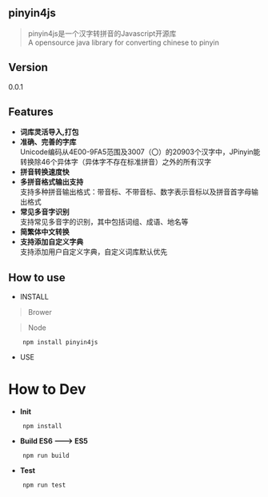 ## pinyin4js
> pinyin4js是一个汉字转拼音的Javascript开源库  
> A opensource java library for converting chinese to pinyin  

## Version
0.0.1  

## Features

* **词库灵活导入,打包**  
* **准确、完善的字库**  
Unicode编码从4E00-9FA5范围及3007（〇）的20903个汉字中，JPinyin能转换除46个异体字（异体字不存在标准拼音）之外的所有汉字
* **拼音转换速度快**
* **多拼音格式输出支持**  
支持多种拼音输出格式：带音标、不带音标、数字表示音标以及拼音首字母输出格式
* **常见多音字识别**  
支持常见多音字的识别，其中包括词组、成语、地名等
* **简繁体中文转换**
* **支持添加自定义字典**  
支持添加用户自定义字典，自定义词库默认优先

## How to use

* INSTALL
> Brower

> Node
```
    npm install pinyin4js
```

* USE

# How to Dev

* **Init**
```
    npm install
```
* **Build ES6 ---> ES5**
```
    npm run build
```
* **Test**
```
    npm run test
```
